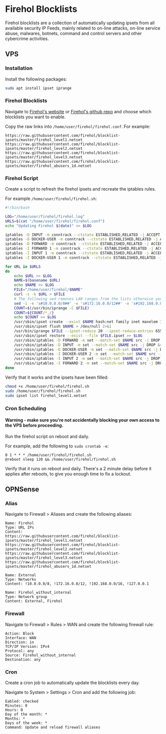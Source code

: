 # Firehol Blocklists

Firehol blocklists are a collection of automatically updating ipsets from all available security IP Feeds, mainly related to on-line attacks, on-line service abuse, malwares, botnets, command and control servers and other cybercrime activities.

## VPS

### Installation

Install the following packages:

```bash
sudo apt install ipset iprange
```

### Firehol Blocklists

Navigate to [Firehol's website](https://iplists.firehol.org/) or [Firehol's github repo](https://github.com/firehol/blocklist-ipsets) and choose which blocklists you want to enable.

Copy the raw links into `/home/user/firehol/firehol.conf`.
For example:

```
https://raw.githubusercontent.com/firehol/blocklist-ipsets/master/firehol_level1.netset
https://raw.githubusercontent.com/firehol/blocklist-ipsets/master/firehol_level2.netset
https://raw.githubusercontent.com/firehol/blocklist-ipsets/master/firehol_level3.netset
https://raw.githubusercontent.com/firehol/blocklist-ipsets/master/firehol_abusers_1d.netset
```

### Firehol Script

Create a script to refresh the firehol ipsets and recreate the iptables rules.

For example `/home/user/firehol/firehol.sh`:

```bash
#!/bin/bash

LOG="/home/user/firehol/firehol.log"
URLS=$(cat "/home/user/firehol/firehol.conf")
echo "Updating Firehol $(date)" >> $LOG

iptables -D INPUT -m conntrack --ctstate ESTABLISHED,RELATED -j ACCEPT > /dev/null 2>&1
iptables -D DOCKER-USER -m conntrack --ctstate ESTABLISHED,RELATED -j ACCEPT > /dev/null 2>&1
iptables -D FORWARD -m conntrack --ctstate ESTABLISHED,RELATED -j ACCEPT > /dev/null 2>&1
iptables -I FORWARD 1 -m conntrack --ctstate ESTABLISHED,RELATED -j ACCEPT >> $LOG
iptables -I INPUT 1 -m conntrack --ctstate ESTABLISHED,RELATED -j ACCEPT >> $LOG
iptables -I DOCKER-USER 1 -m conntrack --ctstate ESTABLISHED,RELATED -j ACCEPT >> $LOG

for URL in $URLS
do
	echo $URL >> $LOG
	NAME=$(basename $URL)
	echo $NAME >> $LOG
	FILE="/home/user/firehol/$NAME"
	curl -s -k $URL > $FILE
	# The following sed removes LAN ranges from the lists otherwise you might block yourself
	sed -i -e 's#10.0.0.0/8##' -e 's#172.16.0.0/12##' -e 's#192.168.0.0/16##' -e 's#127.0.0.0/8##' $FILE
	COUNT=$(/usr/bin/iprange -C $FILE)
	COUNT=${COUNT/*,/}
	echo $COUNT >> $LOG
	/usr/sbin/ipset create --exist $NAME hash:net family inet maxelem 131072 >> $LOG
	/usr/sbin/ipset flush $NAME > /dev/null 2>&1
	/usr/bin/iprange $FILE --ipset-reduce 20 --ipset-reduce-entries 65535 --print-prefix "-A $NAME " > $FILE.ipset
	/usr/sbin/ipset restore --exist --file $FILE.ipset >> $LOG
	/usr/sbin/iptables -D FORWARD -m set --match-set $NAME src -j DROP &>/dev/null
	/usr/sbin/iptables -D INPUT -m set --match-set $NAME src -j DROP &>/dev/null
	/usr/sbin/iptables -D DOCKER-USER -m set --match-set $NAME src -j DROP &>/dev/null
	/usr/sbin/iptables -I DOCKER-USER 2 -m set --match-set $NAME src -j DROP >> $LOG
	/usr/sbin/iptables -I INPUT 2 -m set --match-set $NAME src -j DROP >> $LOG
	/usr/sbin/iptables -I FORWARD 2 -m set --match-set $NAME src -j DROP >> $LOG
done
```

Verify that it works and the ipsets have been filled:

```bash
chmod +x /home/user/firehol/firehol.sh
sudo /home/user/firehol/firehol.sh
sudo ipset list firehol_level1.netset
```

### Cron Scheduling

#### **Warning - make sure you're not accidentally blocking your own access to the VPS before proceeding.**

Run the firehol script on reboot and daily.

For example, add the following to `sudo crontab -e`:

```
0 1 * * * /home/user/firehol/firehol.sh
@reboot sleep 120 && /home/user/firehol/firehol.sh
```

Verify that it runs on reboot and daily. There's a 2 minute delay before it applies after reboots, to give you enough time to fix a lockout.

## OPNSense

### Alias

Navigate to Firewall > Aliases and create the following aliases:

```
Name: Firehol
Type: URL IPs
Content: 
https://raw.githubusercontent.com/firehol/blocklist-ipsets/master/firehol_level1.netset
https://raw.githubusercontent.com/firehol/blocklist-ipsets/master/firehol_level2.netset
https://raw.githubusercontent.com/firehol/blocklist-ipsets/master/firehol_level3.netset
https://raw.githubusercontent.com/firehol/blocklist-ipsets/master/firehol_abusers_1d.netset
```

```
Name: External
Type: Networks
Content: !10.0.0.0/8, !172.16.0.0/12, !192.168.0.0/16, !127.0.0.1
```

```
Name: Firehol_without_internal
Type: Network group
Content: External, Firehol
```

### Firewall

Navigate to Firewall > Rules > WAN and create the following firewall rule:

```
Action: Block
Interface: WAN
Direction: in
TCP/IP Version: IPv4
Protocol: any
Source: Firehol_without_internal
Destination: any
```

### Cron

Create a cron job to automatically update the blocklists every day.

Navigate to System > Settings > Cron and add the following job:

```
Eabled: checked
Minutes: 0
Hours: 0
Day of the month: *
Months: *
Days of the week: *
Command: Update and reload firewall aliases
```
